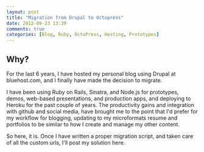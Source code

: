 ```yaml
---
layout: post
title: "Migration from Drupal to Octopress"
date: 2012-09-23 13:39
comments: true
categories: [Blog, Ruby, OctoPress, Hosting, Prototypes]
---
```


## Why?

For the last 6 years, I have hosted my personal blog using Drupal at bluehost.com, and I finally have made the decision to migrate.

I have been using Ruby on Rails, Sinatra, and Node.js for prototypes, demos, web-based presentations, and production apps, and deploying to Heroku for the past couple of years. The productivity gains and integration with github and social media, have brought me to the point that I'd prefer for my workflow for blogging, updating to my microformats resume and portfolios to be similar to how I create and manage my other content. 

So here, it is. Once I have written a proper migration script, and taken care of all the custom urls, I'll post my solution here. 
